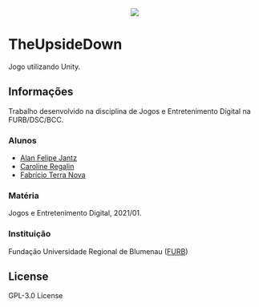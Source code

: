 <center><img src="https://i.imgur.com/SHeOGLU.png" /></center>

# TheUpsideDown

Jogo utilizando Unity.

## Informações
Trabalho desenvolvido na disciplina de Jogos e Entretenimento Digital na FURB/DSC/BCC.

### Alunos
- [Alan Felipe Jantz](https://github.com/alanjantz)
- [Caroline Regalin](https://github.com/cregalin)
- [Fabrício Terra Nova](https://github.com/fabricioterranova)

### Matéria
Jogos e Entretenimento Digital, 2021/01.

### Instituição
Fundação Universidade Regional de Blumenau ([FURB](http://www.furb.br/))

## License
GPL-3.0 License
